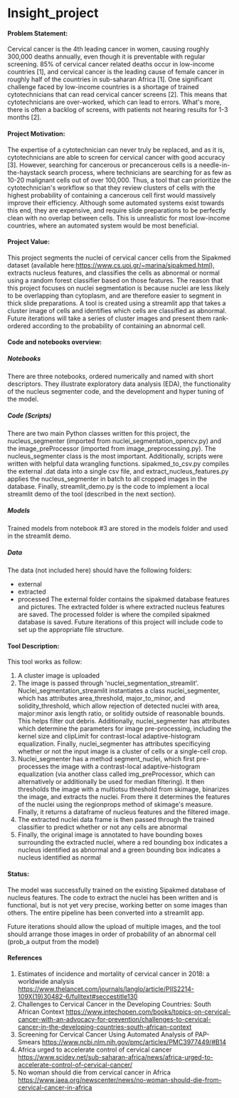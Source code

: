 # Insight_project

#### Problem Statement:
Cervical cancer is the 4th leading cancer in women, causing roughly 300,000 deaths annually, even though it is preventable with regular screening. 85% of cervical cancer related deaths occur in low-income countries [1], and cervical cancer is the leading cause of female cancer in roughly half of the countries in sub-saharan Africa [1]. One significant challenge faced by low-income countries is a shortage of trained cytotechnicians that can read cervical cancer screens [2]. This means that cytotechnicians are over-worked, which can lead to errors. What's more, there is often a backlog of screens, with patients not hearing results for 1-3 months [2].

#### Project Motivation: 
The expertise of a cytotechnician can never truly be replaced, and as it is, cytotechnicians are able to screen for cervical cancer with good accuracy [3]. However, searching for cancerous or precancerous cells is a needle-in-the-haystack search process, where technicians are searching for as few as 10-20 malignant cells out of over 100,000. Thus, a tool that can prioritize the cytotechnician's workflow so that they review clusters of cells with the highest probability of containing a cancerous cell first would massively improve their efficiency. Although some automated systems exist towards this end, they are expensive, and require slide preparations to be perfectly clean with no overlap between cells. This is unrealistic for most low-income countries, where an automated system would be most beneficial.

#### Project Value: 
This project segments the nuclei of cervical cancer cells from the Sipakmed dataset (available here:https://www.cs.uoi.gr/~marina/sipakmed.html), extracts nucleus features, and classifies the cells as abnormal or normal using a random forest classifier based on those features. The reason that this project focuses on nuclei segmentation is because nuclei are less likely to be overlapping than cytoplasm, and are therefore easier to segment in thick slide preparations. A tool is created using a streamlit app that takes a cluster image of cells and identifies which cells are classified as abnormal. Future iterations will take a series of cluster images and present them rank-ordered according to the probability of containing an abnormal cell. 

#### Code and notebooks overview:
##### Notebooks
There are three notebooks, ordered numerically and named with short descriptors. They illustrate exploratory data analysis (EDA), the functionality of the nucleus segmenter code, and the development and hyper tuning of the model. 
##### Code (Scripts)
There are two main Python classes written for this project, the nucleus_segmenter (imported from nuclei_segmentation_opencv.py) and the image_preProcessor (imported from image_preprocessing.py). The nucleus_segmenter class is the most important. Additionally, scripts were written with helpful data wrangling functions. sipakmed_to_csv.py compiles the external .dat data into a single csv file, and extract_nucleus_features.py applies the nucleus_segmenter in batch to all cropped images in the database. Finally, streamlit_demo.py is the code to implement a local streamlit demo of the tool (described in the next section).
##### Models
Trained models from notebook #3 are stored in the models folder and used in the streamlit demo. 
##### Data
The data (not included here) should have the following folders:
* external 
* extracted
* processed
The external folder contains the sipakmed database features and pictures. The extracted folder is where extracted nucleus features are saved. The processed folder is where the compiled sipakmed database is saved. Future iterations of this project will include code to set up the appropriate file structure. 

#### Tool Description:
This tool works as follow:
1. A cluster image is uploaded
2. The image is passed through 'nuclei_segmentation_streamlit'. Nuclei_segmentation_streamlit instantiates a class nuclei_segmenter, which has attributes area_threshold, major_to_minor, and solidity_threshold, which allow rejection of detected nuclei with area, major:minor axis length ratio, or solitidy outside of reasonable bounds. This helps filter out debris. Additionally, nuclei_segmenter has attributes which determine the parameters for image pre-processing, including the kernel size and clipLimit for contrast-local adaptive-histogram equalization. Finally, nuclei_segmenter has attributes specificying whether or not the input image is a cluster of cells or a single-cell crop. 
3. Nuclei_segmenter has a method segment_nuclei, which first pre-processes the image with a contrast-local adaptive-histogram equalization (via another class called img_preProcessor, which can alternatively or additionally be used for median filtering). It then thresholds the image with a multiotsu threshold from skimage, binarizes the image, and extracts the nuclei. From there it determines the features of the nuclei using the regionprops method of skimage's measure. Finally, it returns a dataframe of nucleus features and the filtered image. 
4. The extracted nuclei data frame is then passed through the trained classifier to predict whether or not any cells are abnormal
5. Finally, the original image is annotated to have bounding boxes surrounding the extracted nuclei, where a red bounding box indicates a nucleus identified as abnormal and a green bounding box indicates a nucleus identified as normal

#### Status:
The model was successfully trained on the existing Sipakmed database of nucleus features. The code to extract the nuclei has been written and is functional, but is not yet very precise, working better on some images than others. The entire pipeline has been converted into a streamlit app.

Future iterations should allow the upload of multiple images, and the tool should arrange those images in order of probability of an abnormal cell (prob_a output from the model)

#### References
1. Estimates of incidence and mortality of cervical cancer in 2018: a worldwide analysis https://www.thelancet.com/journals/langlo/article/PIIS2214-109X(19)30482-6/fulltext#seccestitle130 
2. Challenges to Cervical Cancer in the Developing Countries: South African Context https://www.intechopen.com/books/topics-on-cervical-cancer-with-an-advocacy-for-prevention/challenges-to-cervical-cancer-in-the-developing-countries-south-african-context
3. Screening for Cervical Cancer Using Automated Analysis of PAP-Smears https://www.ncbi.nlm.nih.gov/pmc/articles/PMC3977449/#B14
4. Africa urged to accelerate control of cervical cancer https://www.scidev.net/sub-saharan-africa/news/africa-urged-to-accelerate-control-of-cervical-cancer/
5. No woman should die from cervical cancer in Africa https://www.iaea.org/newscenter/news/no-woman-should-die-from-cervical-cancer-in-africa


